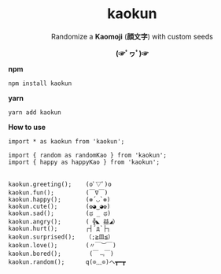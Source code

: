 <h1 align="center"> kaokun </h1>
<div align="center">

Randomize a **Kaomoji** (**顔文字**) with custom seeds

**(☞ﾟヮﾟ)☞**

</div>

**npm**

```
npm install kaokun
```
**yarn**

```
yarn add kaokun
```

**How to use**
```
import * as kaokun from 'kaokun';

import { random as randomKao } from 'kaokun';
import { happy as happyKao } from 'kaokun';


kaokun.greeting();    (oﾟ▽ﾟ)o
kaokun.fun();         (￣∇￣)
kaokun.happy();       (❁´◡`❁)
kaokun.cute();        (✿◕‿◕✿)
kaokun.sad();         (ಥ _ ಥ)
kaokun.angry();       ( ╬◣ 益◢）
kaokun.hurt();        ┌┤´д`├┐
kaokun.surprised();   （;≧皿≦）
kaokun.love();        (〃￣︶￣)
kaokun.bored();        (￣﹃￣)
kaokun.random();      q(⊙﹏⊙)ヘ┳━┳
```
